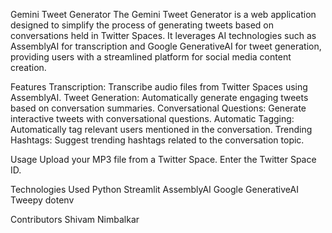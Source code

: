 Gemini Tweet Generator
The Gemini Tweet Generator is a web application designed to simplify the process of generating tweets based on conversations held in Twitter Spaces. It leverages AI technologies such as AssemblyAI for transcription and Google GenerativeAI for tweet generation, providing users with a streamlined platform for social media content creation.

Features
Transcription: Transcribe audio files from Twitter Spaces using AssemblyAI.
Tweet Generation: Automatically generate engaging tweets based on conversation summaries.
Conversational Questions: Generate interactive tweets with conversational questions.
Automatic Tagging: Automatically tag relevant users mentioned in the conversation.
Trending Hashtags: Suggest trending hashtags related to the conversation topic.

Usage
Upload your MP3 file from a Twitter Space.
Enter the Twitter Space ID.

Technologies Used
Python
Streamlit
AssemblyAI
Google GenerativeAI
Tweepy
dotenv


Contributors
Shivam Nimbalkar
